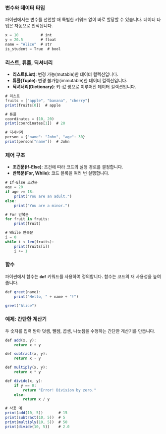 ### **변수와 데이터 타입**

파이썬에서는 변수를 선언할 때 특별한 키워드 없이 바로 할당할 수 있습니다. 데이터 타입은 자동으로 인식됩니다.

```jsx
x = 10          # int
y = 20.5        # float
name = "Alice"  # str
is_student = True  # bool
```

### **리스트, 튜플, 딕셔너리**

- **리스트(List)**: 변경 가능(mutable)한 데이터 컬렉션입니다.
- **튜플(Tuple)**: 변경 불가능(immutable)한 데이터 컬렉션입니다.
- **딕셔너리(Dictionary)**: 키-값 쌍으로 이루어진 데이터 컬렉션입니다.

```jsx
# 리스트
fruits = ["apple", "banana", "cherry"]
print(fruits[0])  # apple

# 튜플
coordinates = (10, 20)
print(coordinates[1])  # 20

# 딕셔너리
person = {"name": "John", "age": 30}
print(person["name"])  # John

```

### **제어 구조**

- **조건문(If-Else)**: 조건에 따라 코드의 실행 경로를 결정합니다.
- **반복문(For, While)**: 코드 블록을 여러 번 실행합니다.

```jsx
# If-Else 조건문
age = 20
if age >= 18:
    print("You are an adult.")
else:
    print("You are a minor.")

# For 반복문
for fruit in fruits:
    print(fruit)

# While 반복문
i = 0
while i < len(fruits):
    print(fruits[i])
    i += 1

```

### **함수**

파이썬에서 함수는 **`def`** 키워드를 사용하여 정의합니다. 함수는 코드의 재 사용성을 높여 줍니다.

```jsx
def greet(name):
    print("Hello, " + name + "!")

greet("Alice")

```

### **예제: 간단한 계산기**

두 숫자를 입력 받아 덧셈, 뺄셈, 곱셈, 나눗셈을 수행하는 간단한 계산기를 만듭니다.

```jsx
def add(x, y):
    return x + y

def subtract(x, y):
    return x - y

def multiply(x, y):
    return x * y

def divide(x, y):
    if y == 0:
        return "Error! Division by zero."
    else:
        return x / y

# 사용 예
print(add(10, 5))       # 15
print(subtract(10, 5))  # 5
print(multiply(10, 5))  # 50
print(divide(10, 5))    # 2.0

```

#

